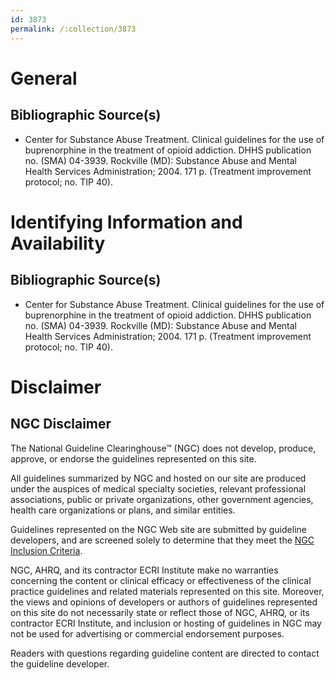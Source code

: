 ```yaml
---
id: 3873
permalink: /:collection/3873
---
```


# General

## Bibliographic Source(s)

- Center for Substance Abuse Treatment. Clinical guidelines for the use of buprenorphine in the treatment of opioid addiction. DHHS publication no. (SMA) 04-3939. Rockville (MD): Substance Abuse and Mental Health Services Administration; 2004. 171 p. (Treatment improvement protocol; no. TIP 40).

# Identifying Information and Availability

## Bibliographic Source(s)

- Center for Substance Abuse Treatment. Clinical guidelines for the use of buprenorphine in the treatment of opioid addiction. DHHS publication no. (SMA) 04-3939. Rockville (MD): Substance Abuse and Mental Health Services Administration; 2004. 171 p. (Treatment improvement protocol; no. TIP 40).

# Disclaimer

## NGC Disclaimer

The National Guideline Clearinghouse™ (NGC) does not develop, produce, approve, or endorse the guidelines represented on this site.

All guidelines summarized by NGC and hosted on our site are produced under the auspices of medical specialty societies, relevant professional associations, public or private organizations, other government agencies, health care organizations or plans, and similar entities.

Guidelines represented on the NGC Web site are submitted by guideline developers, and are screened solely to determine that they meet the [NGC Inclusion Criteria](/help-and-about/summaries/inclusion-criteria).

NGC, AHRQ, and its contractor ECRI Institute make no warranties concerning the content or clinical efficacy or effectiveness of the clinical practice guidelines and related materials represented on this site. Moreover, the views and opinions of developers or authors of guidelines represented on this site do not necessarily state or reflect those of NGC, AHRQ, or its contractor ECRI Institute, and inclusion or hosting of guidelines in NGC may not be used for advertising or commercial endorsement purposes.

Readers with questions regarding guideline content are directed to contact the guideline developer.

